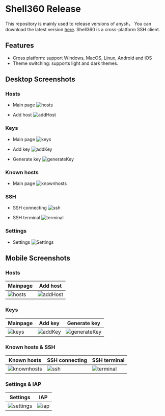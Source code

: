# Shell360 Release

This repository is mainly used to release versions of anysh， You can download the latest version [here](https://github.com/shell360/release/releases). Shell360 is a cross-platform SSH client.

## Features

- Cross platform: support Windows, MacOS, Linux, Android and iOS
- Theme switching: supports light and dark themes.

## Desktop Screenshots

### Hosts

- Main page
  ![hosts](./screenshots/desktop/hosts.png)

- Add host
  ![addHost](./screenshots/desktop/addHost.png)

### Keys

- Main page
  ![keys](./screenshots/desktop/keys.png)

- Add key
  ![addKey](./screenshots/desktop/addKey.png)

- Generate key
  ![generateKey](./screenshots/desktop/generateKey.png)

### Known hosts

- Main page
  ![knownhosts](./screenshots/desktop/knownhosts.png)

### SSH

- SSH connecting
  ![ssh](./screenshots/desktop/ssh.png)

- SSH terminal
  ![terminal](./screenshots/desktop/terminal.png)

### Settings

- Settings
  ![Settings](./screenshots/desktop/settings.png)

## Mobile Screenshots

### Hosts

| Mainpage                                 | Add host                                     |
| ---------------------------------------- | -------------------------------------------- |
| ![hosts](./screenshots/mobile/hosts.png) | ![addHost](./screenshots/mobile/addHost.png) |

### Keys

| Mainpage                               | Add key                                    | Generate key                                         |
| -------------------------------------- | ------------------------------------------ | ---------------------------------------------------- |
| ![keys](./screenshots/mobile/keys.png) | ![addKey](./screenshots/mobile/addKey.png) | ![generateKey](./screenshots/mobile/generateKey.png) |

### Known hosts & SSH

| Known hosts                                        | SSH connecting                       | SSH terminal                                   |
| -------------------------------------------------- | ------------------------------------ | ---------------------------------------------- |
| ![knownhosts](./screenshots/mobile/knownhosts.png) | ![ssh](./screenshots/mobile/ssh.png) | ![terminal](./screenshots/mobile/terminal.png) |

### Settings & IAP

| Settings                                       | IAP                                  |
| ---------------------------------------------- | ------------------------------------ |
| ![settings](./screenshots/mobile/settings.png) | ![iap](./screenshots/mobile/iap.png) |
